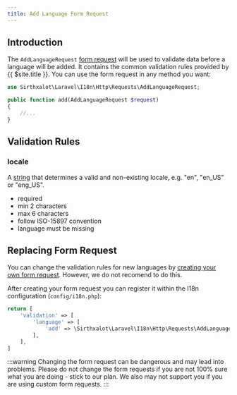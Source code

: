 ```yaml
---
title: Add Language Form Request
---
```


Introduction
--------------------------------------------------------------------------------

The `AddLanguageRequest` [form request] will be used to validate 
data before a language will be added. It contains the common 
validation rules provided by {{ $site.title }}. You can use the 
form request in any method you want:

```php
use Sirthxalot\Laravel\I18n\Http\Requests\AddLanguageRequest;

public function add(AddLanguageRequest $request) 
{
    //...
}
```

Validation Rules
--------------------------------------------------------------------------------

### locale

A <u>string</u> that determines a valid and non-existing locale, 
e.g. "en", "en_US" or "eng_US".

- required
- min 2 characters
- max 6 characters
- follow ISO-15897 convention
- language must be missing

Replacing Form Request
--------------------------------------------------------------------------------

You can change the validation rules for new languages by [creating 
your own form request][form request]. However, we do not recomend 
to do this.

After creating your form request you can register it within the 
I18n configuration (`config/i18n.php`):

``` php {4}
return [
    'validation' => [
        'language' => [
            'add' => \Sirthxalot\Laravel\I18n\Http\Requests\AddLanguageRequest::class,
        ],
    ],
]
```

:::warning
Changing the form request can be dangerous and may lead into problems. 
Please do not change the form requests if you are not 100% sure what 
you are doing - stick to our plan. We also may not support you if 
you are using custom form requests.
:::

<!--                            that's all folks!                            -->

[form request]: https://laravel.com/docs/10.x/validation#form-request-validation